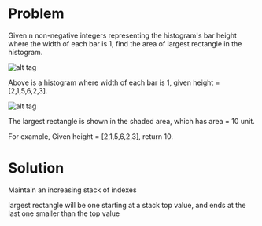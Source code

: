 Problem
===
Given n non-negative integers representing the histogram's bar height where the width of each bar is 1, find the area of largest rectangle in the histogram.

![alt tag](https://raw.githubusercontent.com/baiyubin/leetcode/master/largestRectangleHistogram/histogram.png)

Above is a histogram where width of each bar is 1, given height = [2,1,5,6,2,3].

![alt tag](https://raw.githubusercontent.com/baiyubin/leetcode/master/largestRectangleHistogram/histogram_area.png)

The largest rectangle is shown in the shaded area, which has area = 10 unit.

For example,
Given height = [2,1,5,6,2,3],
return 10.

Solution
===
Maintain an increasing stack of indexes

largest rectangle will be one starting at a stack top value, and ends at the last one smaller than the top value